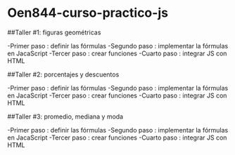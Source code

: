 # Oen844-curso-practico-js

##Taller #1: figuras geométricas

-Primer paso : definir las fórmulas
-Segundo paso : implementar la fórmulas en JacaScript
-Tercer paso : crear funciones
-Cuarto paso : integrar JS con HTML 

##Taller #2: porcentajes y descuentos

-Primer paso : definir las fórmulas
-Segundo paso : implementar la fórmulas en JacaScript
-Tercer paso : crear funciones
-Cuarto paso : integrar JS con HTML 

##Taller #3: promedio, mediana y moda

-Primer paso : definir las fórmulas
-Segundo paso : implementar la fórmulas en JacaScript
-Tercer paso : crear funciones
-Cuarto paso : integrar JS con HTML 